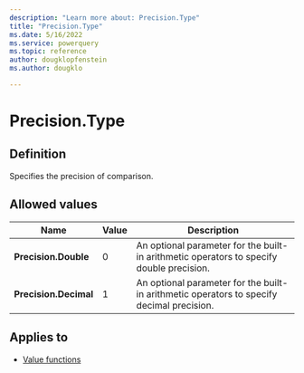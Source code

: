 ```yaml
---
description: "Learn more about: Precision.Type"
title: "Precision.Type"
ms.date: 5/16/2022
ms.service: powerquery
ms.topic: reference
author: dougklopfenstein
ms.author: dougklo

---
```

# Precision.Type

## Definition

Specifies the precision of comparison.

## Allowed values

|Name|Value|Description|
| ------- | --- | ----------- |
|**Precision.Double**|0|An optional parameter for the built-in arithmetic operators to specify double precision.|
|**Precision.Decimal**|1|An optional parameter for the built-in arithmetic operators to specify decimal precision.|

## Applies to

* [Value functions](value-functions.md)
